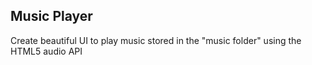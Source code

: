 ## Music Player

Create beautiful UI to play music stored in the "music folder" using the HTML5 audio API

